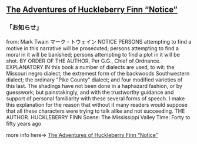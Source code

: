 ## [The Adventures of Huckleberry Finn “Notice”](https://www.beanreading.com/ja/article/766?source=github )  
###  「お知らせ」 
  from:  Mark Twain マーク・トウェイン 
NOTICE
PERSONS attempting to find a motive in this narrative will be prosecuted; persons attempting to find a moral in it will be banished; persons attempting to find a plot in it will be shot.
BY ORDER OF THE AUTHOR,
 Per G.G., Chief of Ordnance.
EXPLANATORY
IN this book a number of dialects are used, to wit: the Missouri negro dialect; the extremest form of the backwoods Southwestern dialect; the ordinary "Pike County" dialect; and four modified varieties of this last. The shadings have not been done in a haphazard fashion, or by guesswork; but painstakingly, and with the trustworthy guidance and support of personal familiarity with these several forms of speech.
I make this explanation for the reason that without it many readers would suppose that all these characters were trying to talk alike and not succeeding.
THE AUTHOR.
HUCKLEBERRY FINN
Scene: The Mississippi Valley
 Time: Forty to fifty years ago


more info here=>   [The Adventures of Huckleberry Finn “Notice”](https://www.beanreading.com/ja/article/766?source=github ) 
